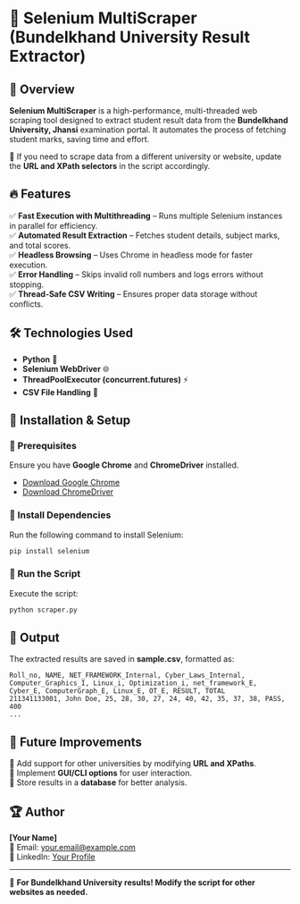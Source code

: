 # 🚀 Selenium MultiScraper (Bundelkhand University Result Extractor)

## 📜 Overview
**Selenium MultiScraper** is a high-performance, multi-threaded web scraping tool designed to extract student result data from the **Bundelkhand University, Jhansi** examination portal. It automates the process of fetching student marks, saving time and effort.  

🔹 If you need to scrape data from a different university or website, update the **URL and XPath selectors** in the script accordingly.

## 🔥 Features
✅ **Fast Execution with Multithreading** – Runs multiple Selenium instances in parallel for efficiency.  
✅ **Automated Result Extraction** – Fetches student details, subject marks, and total scores.  
✅ **Headless Browsing** – Uses Chrome in headless mode for faster execution.  
✅ **Error Handling** – Skips invalid roll numbers and logs errors without stopping.  
✅ **Thread-Safe CSV Writing** – Ensures proper data storage without conflicts.  

## 🛠️ Technologies Used
- **Python** 🐍  
- **Selenium WebDriver** 🌐  
- **ThreadPoolExecutor (concurrent.futures)** ⚡  
- **CSV File Handling** 📄  

## 📌 Installation & Setup

### 🔹 Prerequisites
Ensure you have **Google Chrome** and **ChromeDriver** installed.  
- [Download Google Chrome](https://www.google.com/chrome/)  
- [Download ChromeDriver](https://sites.google.com/chromium.org/driver/)  

### 🔹 Install Dependencies
Run the following command to install Selenium:

```bash
pip install selenium
```

### 🔹 Run the Script
Execute the script:

```bash
python scraper.py
```

## 📁 Output
The extracted results are saved in **sample.csv**, formatted as:

```csv
Roll_no, NAME, NET_FRAMEWORK_Internal, Cyber_Laws_Internal, Computer_Graphics_I, Linux_i, Optimization_i, net_framework_E, Cyber_E, ComputerGraph_E, Linux_E, OT_E, RESULT, TOTAL
211341133001, John Doe, 25, 28, 30, 27, 24, 40, 42, 35, 37, 38, PASS, 400
...
```

## 🎯 Future Improvements
🔹 Add support for other universities by modifying **URL and XPaths**.  
🔹 Implement **GUI/CLI options** for user interaction.  
🔹 Store results in a **database** for better analysis.  

## 🏆 Author
**[Your Name]**  
📧 Email: your.email@example.com  
🔗 LinkedIn: [Your Profile](https://linkedin.com/in/yourprofile)  

---

🚀 **For Bundelkhand University results! Modify the script for other websites as needed.**